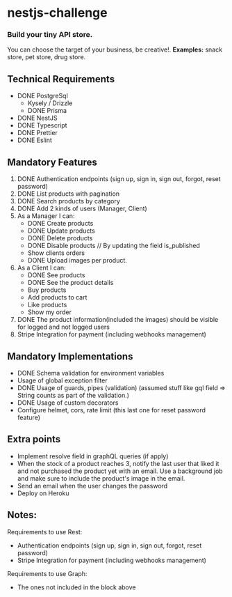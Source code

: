 # nestjs-challenge

### Build your tiny API store.
You can choose the target of your business, be creative!.
**Examples:** snack store, pet store, drug store.

## Technical Requirements
* DONE PostgreSql
  * Kysely / Drizzle
  * DONE Prisma
* DONE NestJS
* DONE Typescript
* DONE Prettier
* DONE Eslint

## Mandatory Features
1. DONE Authentication endpoints (sign up, sign in, sign out, forgot, reset password)
2. DONE List products with pagination
3. DONE Search products by category
4. DONE Add 2 kinds of users (Manager, Client)
5. As a Manager I can:
    * DONE Create products
    * DONE Update products
    * DONE Delete products
    * DONE Disable products // By updating the field is_published
    * Show clients orders 
    * DONE Upload images per product.
6. As a Client I can:
    * DONE See products
    * DONE See the product details
    * Buy products
    * Add products to cart
    * Like products
    * Show my order
7. DONE The product information(included the images) should be visible for logged and not logged users
8. Stripe Integration for payment (including webhooks management)

## Mandatory Implementations
- DONE Schema validation for environment variables
- Usage of global exception filter
- DONE Usage of guards, pipes (validation) (assumed stuff like gql field => String counts as part of the validation.)
- DONE Usage of custom decorators
- Configure helmet, cors, rate limit (this last one for reset password feature)

## Extra points
* Implement resolve field in graphQL queries (if apply)
* When the stock of a product reaches 3, notify the last user that liked it and not purchased the product yet with an email.
  Use a background job and make sure to include the product's image in the email.
* Send an email when the user changes the password
* Deploy on Heroku

## Notes:

Requirements to use Rest:
* Authentication endpoints (sign up, sign in, sign out, forgot, reset password)
* Stripe Integration for payment (including webhooks management)

Requirements to use Graph:
* The ones not included in the block above